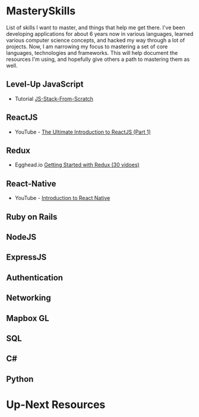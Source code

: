 # MasterySkills
List of skills I want to master, and things that help me get there.  I've been developing applications for about 6 years now in various languages, learned various computer science concepts, and hacked my way through a lot of projects.  Now, I am narrowing my focus to mastering a set of core languages, technologies and frameworks.  This will help document the resources I'm using, and hopefully give others a path to mastering them as well.

## Level-Up JavaScript

+ Tutorial [JS-Stack-From-Scratch](https://github.com/verekia/js-stack-from-scratch/)

## ReactJS

+ YouTube - [The Ultimate Introduction to ReactJS (Part 1)](https://www.youtube.com/watch?v=pTHCwUdGFkc)

## Redux

+ Egghead.io [Getting Started with Redux (30 vidoes)](https://egghead.io/courses/getting-started-with-redux)

## React-Native

+ YouTube - [Introduction to React Native](https://www.youtube.com/watch?v=r5OPRhelEIU)

## Ruby on Rails

## NodeJS

## ExpressJS

## Authentication

## Networking

## Mapbox GL

## SQL

## C#

## Python

# Up-Next Resources


